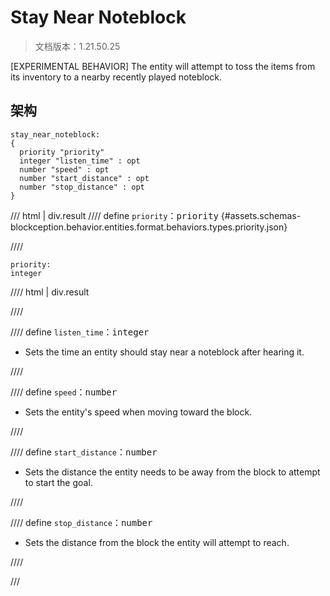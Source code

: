 # Stay Near Noteblock

> 文档版本：1.21.50.25

[EXPERIMENTAL BEHAVIOR] The entity will attempt to toss the items from its inventory to a nearby recently played noteblock.

## 架构

```mcschema
stay_near_noteblock:
{
  priority "priority"
  integer "listen_time" : opt
  number "speed" : opt
  number "start_distance" : opt
  number "stop_distance" : opt
}

```

/// html | div.result
//// define
`priority`：<samp>priority</samp> {#assets.schemas-blockception.behavior.entities.format.behaviors.types.priority.json}


////

```mcschema
priority:
integer

```

//// html | div.result

////



//// define
`listen_time`：<samp>integer</samp>

- Sets the time an entity should stay near a noteblock after hearing it.


////


//// define
`speed`：<samp>number</samp>

- Sets the entity's speed when moving toward the block.


////


//// define
`start_distance`：<samp>number</samp>

- Sets the distance the entity needs to be away from the block to attempt to start the goal.


////


//// define
`stop_distance`：<samp>number</samp>

- Sets the distance from the block the entity will attempt to reach.


////


///


